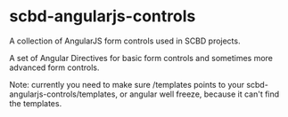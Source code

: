 # scbd-angularjs-controls
A collection of AngularJS form controls used in SCBD projects.


A set of Angular Directives for basic form controls and sometimes more advanced form controls.

Note: currently you need to make sure /templates points to your scbd-angularjs-controls/templates,
or angular well freeze, because it can't find the templates.
